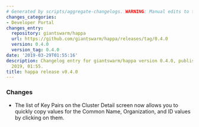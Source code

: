 ```yaml
---
# Generated by scripts/aggregate-changelogs. WARNING: Manual edits to this files will be overwritten.
changes_categories:
- Developer Portal
changes_entry:
  repository: giantswarm/happa
  url: https://github.com/giantswarm/happa/releases/tag/0.4.0
  version: 0.4.0
  version_tag: 0.4.0
date: '2019-03-29T01:55:16'
description: Changelog entry for giantswarm/happa version 0.4.0, published on 29 March
  2019, 01:55.
title: happa release v0.4.0
---
```


### Changes

- The list of Key Pairs on the Cluster Detail screen now allows you to quickly copy values for the Common Name, Organization, and ID values by clicking on them.
